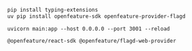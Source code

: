 ```sh
pip install typing-extensions
uv pip install openfeature-sdk openfeature-provider-flagd
```


`uvicorn main:app --host 0.0.0.0 --port 3001 --reload`

```
@openfeature/react-sdk @openfeature/flagd-web-provider
```